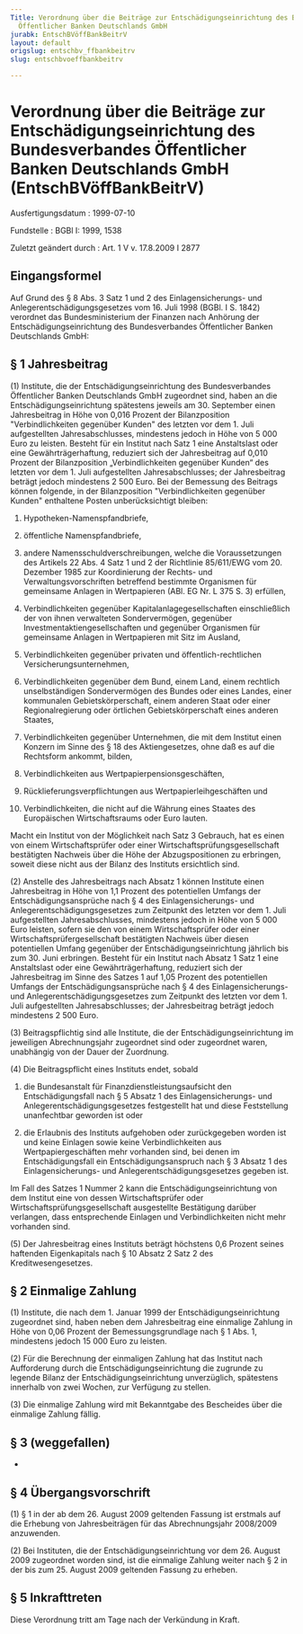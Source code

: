```yaml
---
Title: Verordnung über die Beiträge zur Entschädigungseinrichtung des Bundesverbandes
  Öffentlicher Banken Deutschlands GmbH
jurabk: EntschBVöffBankBeitrV
layout: default
origslug: entschbv_ffbankbeitrv
slug: entschbvoeffbankbeitrv

---
```


# Verordnung über die Beiträge zur Entschädigungseinrichtung des Bundesverbandes Öffentlicher Banken Deutschlands GmbH (EntschBVöffBankBeitrV)

Ausfertigungsdatum
:   1999-07-10

Fundstelle
:   BGBl I: 1999, 1538

Zuletzt geändert durch
:   Art. 1 V v. 17.8.2009 I 2877

## Eingangsformel

Auf Grund des § 8 Abs. 3 Satz 1 und 2 des Einlagensicherungs- und
Anlegerentschädigungsgesetzes vom 16. Juli 1998 (BGBl. I S. 1842)
verordnet das Bundesministerium der Finanzen nach Anhörung der
Entschädigungseinrichtung des Bundesverbandes Öffentlicher Banken
Deutschlands GmbH:

## § 1 Jahresbeitrag

(1) Institute, die der Entschädigungseinrichtung des Bundesverbandes
Öffentlicher Banken Deutschlands GmbH zugeordnet sind, haben an die
Entschädigungseinrichtung spätestens jeweils am 30. September einen
Jahresbeitrag in Höhe von 0,016 Prozent der Bilanzposition
"Verbindlichkeiten gegenüber Kunden" des letzten vor dem 1. Juli
aufgestellten Jahresabschlusses, mindestens jedoch in Höhe von 5 000
Euro zu leisten. Besteht für ein Institut nach Satz 1 eine
Anstaltslast oder eine Gewährträgerhaftung, reduziert sich der
Jahresbeitrag auf 0,010 Prozent der Bilanzposition „Verbindlichkeiten
gegenüber Kunden“ des letzten vor dem 1. Juli aufgestellten
Jahresabschlusses; der Jahresbeitrag beträgt jedoch mindestens 2 500
Euro. Bei der Bemessung des Beitrags können folgende, in der
Bilanzposition "Verbindlichkeiten gegenüber Kunden" enthaltene Posten
unberücksichtigt bleiben:

1.  Hypotheken-Namenspfandbriefe,


2.  öffentliche Namenspfandbriefe,


3.  andere Namensschuldverschreibungen, welche die Voraussetzungen des
    Artikels 22 Abs. 4 Satz 1 und 2 der Richtlinie 85/611/EWG vom 20.
    Dezember 1985 zur Koordinierung der Rechts- und
    Verwaltungsvorschriften betreffend bestimmte Organismen für gemeinsame
    Anlagen in Wertpapieren (ABl. EG Nr. L 375 S. 3) erfüllen,


4.  Verbindlichkeiten gegenüber Kapitalanlagegesellschaften einschließlich
    der von ihnen verwalteten Sondervermögen, gegenüber
    Investmentaktiengesellschaften und gegenüber Organismen für gemeinsame
    Anlagen in Wertpapieren mit Sitz im Ausland,


5.  Verbindlichkeiten gegenüber privaten und öffentlich-rechtlichen
    Versicherungsunternehmen,


6.  Verbindlichkeiten gegenüber dem Bund, einem Land, einem rechtlich
    unselbständigen Sondervermögen des Bundes oder eines Landes, einer
    kommunalen Gebietskörperschaft, einem anderen Staat oder einer
    Regionalregierung oder örtlichen Gebietskörperschaft eines anderen
    Staates,


7.  Verbindlichkeiten gegenüber Unternehmen, die mit dem Institut einen
    Konzern im Sinne des § 18 des Aktiengesetzes, ohne daß es auf die
    Rechtsform ankommt, bilden,


8.  Verbindlichkeiten aus Wertpapierpensionsgeschäften,


9.  Rücklieferungsverpflichtungen aus Wertpapierleihgeschäften und


10. Verbindlichkeiten, die nicht auf die Währung eines Staates des
    Europäischen Wirtschaftsraums oder Euro lauten.



Macht ein Institut von der Möglichkeit nach Satz 3 Gebrauch, hat es
einen von einem Wirtschaftsprüfer oder einer
Wirtschaftsprüfungsgesellschaft bestätigten Nachweis über die Höhe der
Abzugspositionen zu erbringen, soweit diese nicht aus der Bilanz des
Instituts ersichtlich sind.

(2) Anstelle des Jahresbeitrags nach Absatz 1 können Institute einen
Jahresbeitrag in Höhe von 1,1 Prozent des potentiellen Umfangs der
Entschädigungsansprüche nach § 4 des Einlagensicherungs- und
Anlegerentschädigungsgesetzes zum Zeitpunkt des letzten vor dem 1.
Juli aufgestellten Jahresabschlusses, mindestens jedoch in Höhe von 5
000 Euro leisten, sofern sie den von einem Wirtschaftsprüfer oder
einer Wirtschaftsprüfergesellschaft bestätigten Nachweis über diesen
potentiellen Umfang gegenüber der Entschädigungseinrichtung jährlich
bis zum 30. Juni erbringen. Besteht für ein Institut nach Absatz 1
Satz 1 eine Anstaltslast oder eine Gewährträgerhaftung, reduziert sich
der Jahresbeitrag im Sinne des Satzes 1 auf 1,05 Prozent des
potentiellen Umfangs der Entschädigungsansprüche nach § 4 des
Einlagensicherungs- und Anlegerentschädigungsgesetzes zum Zeitpunkt
des letzten vor dem 1. Juli aufgestellten Jahresabschlusses; der
Jahresbeitrag beträgt jedoch mindestens 2 500 Euro.

(3) Beitragspflichtig sind alle Institute, die der
Entschädigungseinrichtung im jeweiligen Abrechnungsjahr zugeordnet
sind oder zugeordnet waren, unabhängig von der Dauer der Zuordnung.

(4) Die Beitragspflicht eines Instituts endet, sobald

1.  die Bundesanstalt für Finanzdienstleistungsaufsicht den
    Entschädigungsfall nach § 5 Absatz 1 des Einlagensicherungs- und
    Anlegerentschädigungsgesetzes festgestellt hat und diese Feststellung
    unanfechtbar geworden ist oder


2.  die Erlaubnis des Instituts aufgehoben oder zurückgegeben worden ist
    und keine Einlagen sowie keine Verbindlichkeiten aus
    Wertpapiergeschäften mehr vorhanden sind, bei denen im
    Entschädigungsfall ein Entschädigungsanspruch nach § 3 Absatz 1 des
    Einlagensicherungs- und Anlegerentschädigungsgesetzes gegeben ist.



Im Fall des Satzes 1 Nummer 2 kann die Entschädigungseinrichtung von
dem Institut eine von dessen Wirtschaftsprüfer oder
Wirtschaftsprüfungsgesellschaft ausgestellte Bestätigung darüber
verlangen, dass entsprechende Einlagen und Verbindlichkeiten nicht
mehr vorhanden sind.

(5) Der Jahresbeitrag eines Instituts beträgt höchstens 0,6 Prozent
seines haftenden Eigenkapitals nach § 10 Absatz 2 Satz 2 des
Kreditwesengesetzes.

## § 2 Einmalige Zahlung

(1) Institute, die nach dem 1. Januar 1999 der
Entschädigungseinrichtung zugeordnet sind, haben neben dem
Jahresbeitrag eine einmalige Zahlung in Höhe von 0,06 Prozent der
Bemessungsgrundlage nach § 1 Abs. 1, mindestens jedoch 15 000 Euro zu
leisten.

(2) Für die Berechnung der einmaligen Zahlung hat das Institut nach
Aufforderung durch die Entschädigungseinrichtung die zugrunde zu
legende Bilanz der Entschädigungseinrichtung unverzüglich, spätestens
innerhalb von zwei Wochen, zur Verfügung zu stellen.

(3) Die einmalige Zahlung wird mit Bekanntgabe des Bescheides über die
einmalige Zahlung fällig.

## § 3 (weggefallen)

-

## § 4 Übergangsvorschrift

(1) § 1 in der ab dem 26. August 2009 geltenden Fassung ist erstmals
auf die Erhebung von Jahresbeiträgen für das Abrechnungsjahr 2008/2009
anzuwenden.

(2) Bei Instituten, die der Entschädigungseinrichtung vor dem 26.
August 2009 zugeordnet worden sind, ist die einmalige Zahlung weiter
nach § 2 in der bis zum 25. August 2009 geltenden Fassung zu erheben.

## § 5 Inkrafttreten

Diese Verordnung tritt am Tage nach der Verkündung in Kraft.

